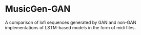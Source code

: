 # MusicGen-GAN
A comparison of lofi sequences generated by GAN and non-GAN implementations of LSTM-based models in the form of midi files.
